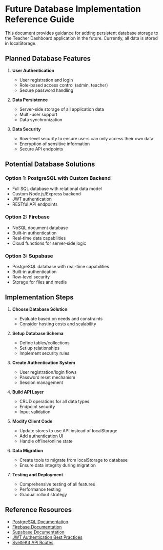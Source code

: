 # Future Database Implementation Reference Guide

This document provides guidance for adding persistent database storage to the Teacher Dashboard application in the future. Currently, all data is stored in localStorage.

## Planned Database Features

1. **User Authentication**
   - User registration and login
   - Role-based access control (admin, teacher)
   - Secure password handling

2. **Data Persistence**
   - Server-side storage of all application data
   - Multi-user support
   - Data synchronization

3. **Data Security**
   - Row-level security to ensure users can only access their own data
   - Encryption of sensitive information
   - Secure API endpoints

## Potential Database Solutions

### Option 1: PostgreSQL with Custom Backend
- Full SQL database with relational data model
- Custom Node.js/Express backend
- JWT authentication
- RESTful API endpoints

### Option 2: Firebase
- NoSQL document database
- Built-in authentication
- Real-time data capabilities
- Cloud functions for server-side logic

### Option 3: Supabase
- PostgreSQL database with real-time capabilities
- Built-in authentication
- Row-level security
- Storage for files and media

## Implementation Steps

1. **Choose Database Solution**
   - Evaluate based on needs and constraints
   - Consider hosting costs and scalability

2. **Setup Database Schema**
   - Define tables/collections
   - Set up relationships
   - Implement security rules

3. **Create Authentication System**
   - User registration/login flows
   - Password reset mechanism
   - Session management

4. **Build API Layer**
   - CRUD operations for all data types
   - Endpoint security
   - Input validation

5. **Modify Client Code**
   - Update stores to use API instead of localStorage
   - Add authentication UI
   - Handle offline/online state

6. **Data Migration**
   - Create tools to migrate from localStorage to database
   - Ensure data integrity during migration

7. **Testing and Deployment**
   - Comprehensive testing of all features
   - Performance testing
   - Gradual rollout strategy

## Reference Resources

- [PostgreSQL Documentation](https://www.postgresql.org/docs/)
- [Firebase Documentation](https://firebase.google.com/docs)
- [Supabase Documentation](https://supabase.com/docs)
- [JWT Authentication Best Practices](https://auth0.com/blog/jwt-authentication-best-practices/)
- [SvelteKit API Routes](https://kit.svelte.dev/docs/routing#server)